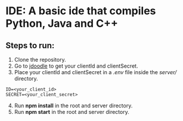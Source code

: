 # IDE: A basic ide that compiles Python, Java and C++
## Steps to run:
1. Clone the repository.
2. Go to <a href="https://www.jdoodle.com/compiler-api">jdoodle</a> to get your clientId and clientSecret.
3. Place your clientId and clientSecret in a *.env* file inside the *server/* directory.
````
ID=<your_client_id>
SECRET=<your_client_secret>
````
4. Run **npm install** in the root and server directory.
5. Run **npm start** in the root and server directory.
